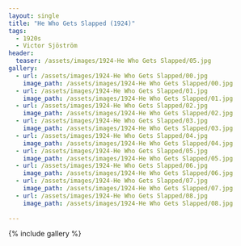 ```yaml
---
layout: single
title: "He Who Gets Slapped (1924)"
tags:
  - 1920s 
  - Victor Sjöström
header:
  teaser: /assets/images/1924-He Who Gets Slapped/05.jpg
gallery:
  - url: /assets/images/1924-He Who Gets Slapped/00.jpg
    image_path: /assets/images/1924-He Who Gets Slapped/00.jpg  
  - url: /assets/images/1924-He Who Gets Slapped/01.jpg
    image_path: /assets/images/1924-He Who Gets Slapped/01.jpg
  - url: /assets/images/1924-He Who Gets Slapped/02.jpg
    image_path: /assets/images/1924-He Who Gets Slapped/02.jpg
  - url: /assets/images/1924-He Who Gets Slapped/03.jpg
    image_path: /assets/images/1924-He Who Gets Slapped/03.jpg
  - url: /assets/images/1924-He Who Gets Slapped/04.jpg
    image_path: /assets/images/1924-He Who Gets Slapped/04.jpg
  - url: /assets/images/1924-He Who Gets Slapped/05.jpg
    image_path: /assets/images/1924-He Who Gets Slapped/05.jpg
  - url: /assets/images/1924-He Who Gets Slapped/06.jpg
    image_path: /assets/images/1924-He Who Gets Slapped/06.jpg
  - url: /assets/images/1924-He Who Gets Slapped/07.jpg
    image_path: /assets/images/1924-He Who Gets Slapped/07.jpg
  - url: /assets/images/1924-He Who Gets Slapped/08.jpg
    image_path: /assets/images/1924-He Who Gets Slapped/08.jpg
 
---
```

{% include gallery %}
